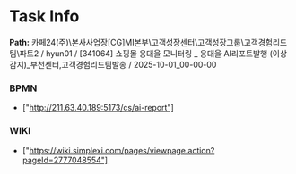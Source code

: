 # Task Info

**Path:** 카페24(주)\본사사업장\[CG]MI본부\고객성장센터\고객성장그룹\고객경험리드팀\파트2 / hyun01 / [341064] 쇼핑몰 응대율 모니터링 _ 응대율 AI리포트발행 (이상감지)_부천센터,고객경험리드팀발송 / 2025-10-01_00-00-00

### BPMN
- ["http://211.63.40.189:5173/cs/ai-report"]

### WIKI
- ["https://wiki.simplexi.com/pages/viewpage.action?pageId=2777048554"]

